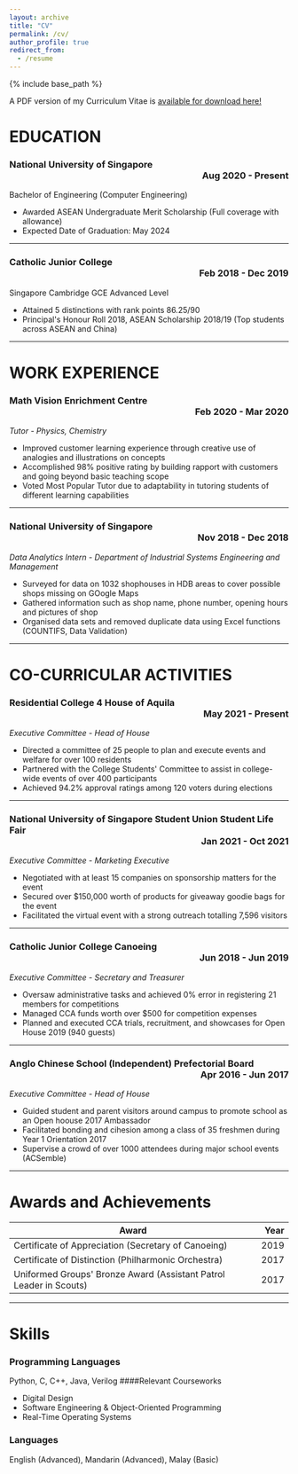 ```yaml
---
layout: archive
title: "CV"
permalink: /cv/
author_profile: true
redirect_from:
  - /resume
---
```


{% include base_path %}

A PDF version of my Curriculum Vitae is [available for download here!](http://uosjapuelks.github.io/anderson/files/Resume_Anderson_Leong.pdf)

# EDUCATION
### National University of Singapore <div style="text-align: right"> Aug 2020 - Present </div>
Bachelor of Engineering (Computer Engineering)
* Awarded ASEAN Undergraduate Merit Scholarship (Full coverage with allowance)
* Expected Date of Graduation: May 2024
---
### Catholic Junior College <div style="text-align: right"> Feb 2018 - Dec 2019 </div>
Singapore Cambridge GCE Advanced Level
* Attained 5 distinctions with rank points 86.25/90
* Principal's Honour Roll 2018, ASEAN Scholarship 2018/19 (Top students across ASEAN and China)

___
# WORK EXPERIENCE
### Math Vision Enrichment Centre <div style="text-align: right"> Feb 2020 - Mar 2020 </div>
_Tutor - Physics, Chemistry_
* Improved customer learning experience through creative use of analogies and illustrations on concepts
* Accomplished 98% positive rating by building rapport with customers and going beyond basic teaching scope
* Voted Most Popular Tutor due to adaptability in tutoring students of different learning capabilities
---
### National University of Singapore <div style="text-align: right"> Nov 2018 - Dec 2018 </div>
_Data Analytics Intern - Department of Industrial Systems Engineering and Management_
* Surveyed for data on 1032 shophouses in HDB areas to cover possible shops missing on GOogle Maps
* Gathered information such as shop name, phone number, opening hours and pictures of shop
* Organised data sets and removed duplicate data using Excel functions (COUNTIFS, Data Validation)

___
# CO-CURRICULAR ACTIVITIES
### Residential College 4 House of Aquila <div style="text-align: right"> May 2021 - Present </div>
_Executive Committee - Head of House_
* Directed a committee of 25 people to plan and execute events and welfare for over 100 residents
* Partnered with the College Students' Committee to assist in college-wide events of over 400 participants
* Achieved 94.2% approval ratings among 120 voters during elections
---
### National University of Singapore Student Union Student Life Fair <div style="text-align: right"> Jan 2021 - Oct 2021 </div>
_Executive Committee - Marketing Executive_
* Negotiated with at least 15 companies on sponsorship matters for the event
* Secured over $150,000 worth of products for giveaway goodie bags for the event
* Facilitated the virtual event with a strong outreach totalling 7,596 visitors
---
### Catholic Junior College Canoeing <div style="text-align: right"> Jun 2018 - Jun 2019 </div>
_Executive Committee - Secretary and Treasurer_
* Oversaw administrative tasks and achieved 0% error in registering 21 members for competitions
* Managed CCA funds worth over $500 for competition expenses
* Planned and executed CCA trials, recruitment, and showcases for Open House 2019 (940 guests)
---
### Anglo Chinese School (Independent) Prefectorial Board <div style="text-align: right"> Apr 2016 - Jun 2017 </div>
_Executive Committee - Head of House_
* Guided student and parent visitors around campus to promote school as an Open hoouse 2017 Ambassador
* Facilitated bonding and cihesion among a class of 35 freshmen during Year 1 Orientation 2017
* Supervise a crowd of over 1000 attendees during major school events (ACSemble)

___
# Awards and Achievements
|Award|Year|
|-----|-----:|
|Certificate of Appreciation (Secretary of Canoeing) | 2019 |
|Certificate of Distinction (Philharmonic Orchestra) | 2017 |
|Uniformed Groups' Bronze Award (Assistant Patrol Leader in Scouts) | 2017 |

___
# Skills
### Programming Languages
Python, C, C++, Java, Verilog
####Relevant Courseworks
* Digital Design
* Software Engineering & Object-Oriented Programming
* Real-Time Operating Systems

### Languages
English (Advanced), Mandarin (Advanced), Malay (Basic)
